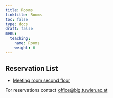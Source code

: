 ```yaml
---
title: Rooms
linktitle: Rooms
toc: false
type: docs
draft: false
menu:
  teaching:
    name: Rooms
    weight: 6
---
```


## Reservation List

* [Meeting room second floor](http://thoas2.isis.tuwien.ac.at/Seminarroom/Reservierungsliste_Besprechungsraum_E188.xlsx)

For reservations contact [office@big.tuwien.ac.at](mailto:office@big.tuwien.ac.at)
